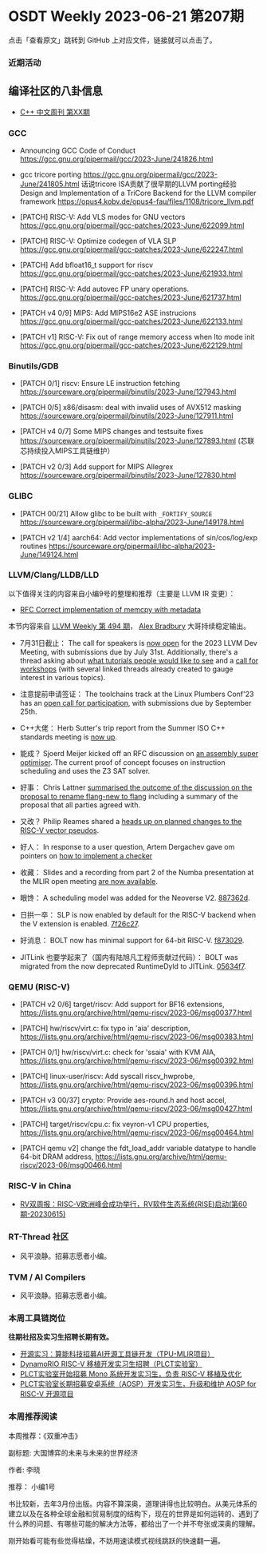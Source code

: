 # OSDT Weekly 2023-06-21 第207期

点击「查看原文」跳转到 GitHub 上对应文件，链接就可以点击了。

### 近期活动

## 编译社区的八卦信息

- [C++ 中文周刊 第XX期]()

### GCC

- Announcing GCC Code of Conduct
  https://gcc.gnu.org/pipermail/gcc/2023-June/241826.html

- gcc tricore porting
  https://gcc.gnu.org/pipermail/gcc/2023-June/241805.html
  话说tricore ISA贡献了很早期的LLVM porting经验
  Design and Implementation of a TriCore Backend for the  LLVM compiler framework
  https://opus4.kobv.de/opus4-fau/files/1108/tricore_llvm.pdf

- [PATCH] RISC-V: Add VLS modes for GNU vectors
  https://gcc.gnu.org/pipermail/gcc-patches/2023-June/622099.html

- [PATCH] RISC-V: Optimize codegen of VLA SLP
  https://gcc.gnu.org/pipermail/gcc-patches/2023-June/622247.html

- [PATCH] Add bfloat16_t support for riscv
  https://gcc.gnu.org/pipermail/gcc-patches/2023-June/621933.html

- [PATCH] RISC-V: Add autovec FP unary operations.
  https://gcc.gnu.org/pipermail/gcc-patches/2023-June/621737.html

- [PATCH v4 0/9] MIPS: Add MIPS16e2 ASE instrucions
  https://gcc.gnu.org/pipermail/gcc-patches/2023-June/622133.html

- [PATCH v1] RISC-V: Fix out of range memory access when lto mode init
  https://gcc.gnu.org/pipermail/gcc-patches/2023-June/622129.html


### Binutils/GDB

- [PATCH 0/1] riscv: Ensure LE instruction fetching
  https://sourceware.org/pipermail/binutils/2023-June/127943.html

- [PATCH 0/5] x86/disasm: deal with invalid uses of AVX512 masking
  https://sourceware.org/pipermail/binutils/2023-June/127911.html

- [PATCH v4 0/7] Some MIPS changes and testsuite fixes
  https://sourceware.org/pipermail/binutils/2023-June/127893.html
  (芯联芯持续投入MIPS工具链维护）

- [PATCH v2 0/3] Add support for MIPS Allegrex
  https://sourceware.org/pipermail/binutils/2023-June/127830.html

### GLIBC

- [PATCH 00/21] Allow glibc to be built with `_FORTIFY_SOURCE`
  https://sourceware.org/pipermail/libc-alpha/2023-June/149178.html

- [PATCH v2 1/4] aarch64: Add vector implementations of sin/cos/log/exp routines
  https://sourceware.org/pipermail/libc-alpha/2023-June/149124.html

### LLVM/Clang/LLDB/LLD

以下值得关注的内容来自小编9号的整理和推荐（主要是 LLVM IR 变更）：

- [RFC Correct implementation of memcpy with metadata](https://discourse.llvm.org/t/rfc-correct-implementation-of-memcpy-with-metadata/71429)

本节内容来自 [LLVM Weekly 第 494 期](http://llvmweekly.org/issue/494)，
[Alex Bradbury](https://www.linkedin.com/in/alex-bradbury/) 大哥持续稳定输出。

* 7月31日截止： The call for speakers is [now open](https://discourse.llvm.org/t/2023-llvm-dev-mtg-call-for-speakers-is-open/71428) for the 2023 LLVM Dev Meeting, with submissions due by July 31st.  Additionally, there's a thread asking about [what tutorials people would like to see](https://discourse.llvm.org/t/what-tutorials-do-you-want-to-see-at-the-llvm-dev-meeting/71371) and a [call for workshops](https://discourse.llvm.org/t/call-for-workshops-at-the-2023-llvm-developers-meeting/71335) (with several linked threads already created to gauge interest in various topics).

* 注意提前申请签证： The toolchains track at the Linux Plumbers Conf'23 has an [open call for participation](https://discourse.llvm.org/t/cfp-toolchains-track-at-linux-plumbers-conf-23/71404), with submissions due by September 25th.

* C++大佬： Herb Sutter's trip report from the Summer ISO C++ standards meeting is [now up](https://herbsutter.com/2023/06/16/trip-report-summer-iso-c-standards-meeting-varna-bulgaria/).

* 能成？ Sjoerd Meijer kicked off an RFC discussion on [an assembly super optimiser](https://discourse.llvm.org/t/rfc-assembly-super-optimiser/71365).  The current proof of concept focuses on instruction scheduling and uses the Z3 SAT solver.

* 好事： Chris Lattner [summarised the outcome of the discussion on the proposal to rename flang-new to flang](https://discourse.llvm.org/t/proposal-rename-flang-new-to-flang/69462/33) including a summary of the proposal that all parties agreed with.

* 又改？ Philip Reames shared a [heads up on planned changes to the RISC-V vector pseudos](https://discourse.llvm.org/t/riscv-transition-in-vector-pseudo-structure-policy-variants/71295).

* 好人： In response to a user question, Artem Dergachev gave om pointers on [how to implement a checker](https://discourse.llvm.org/t/advice-on-how-to-approach-a-checker/71334/2)

* 收藏： Slides and a recording from part 2 of the Numba presentation at the MLIR open meeting [are now available](https://discourse.llvm.org/t/open-mlir-meeting-6-8-2023-update-on-numba-mlir/71132/7).

* 眼馋： A scheduling model was added for the Neoverse V2.
  [887362d](https://reviews.llvm.org/rG887362ddb565).

* 日拱一卒： SLP is now enabled by default for the RISC-V backend when the V extension is enabled. [7f26c27](https://reviews.llvm.org/rG7f26c27e03f1).

* 好消息： BOLT now has minimal support for 64-bit RISC-V.
  [f873029](https://reviews.llvm.org/rGf873029386dd).

* JITLink 也要学起来了（国内有陆旭凡工程师贡献过代码）： BOLT was migrated from the now deprecated RuntimeDyld to JITLink.
  [05634f7](https://reviews.llvm.org/rG05634f7346a5).

### QEMU (RISC-V)

- [PATCH v2 0/6] target/riscv: Add support for BF16 extensions,
  https://lists.gnu.org/archive/html/qemu-riscv/2023-06/msg00377.html

- [PATCH] hw/riscv/virt.c: fix typo in 'aia' description,
  https://lists.gnu.org/archive/html/qemu-riscv/2023-06/msg00383.html

- [PATCH 0/1] hw/riscv/virt.c: check for 'ssaia' with KVM AIA,
  https://lists.gnu.org/archive/html/qemu-riscv/2023-06/msg00392.html

- [PATCH] linux-user/riscv: Add syscall riscv_hwprobe,
  https://lists.gnu.org/archive/html/qemu-riscv/2023-06/msg00396.html

- [PATCH v3 00/37] crypto: Provide aes-round.h and host accel,
  https://lists.gnu.org/archive/html/qemu-riscv/2023-06/msg00427.html

- [PATCH] target/riscv/cpu.c: fix veyron-v1 CPU properties,
  https://lists.gnu.org/archive/html/qemu-riscv/2023-06/msg00464.html

- [PATCH qemu v2] change the fdt_load_addr variable datatype to handle 64-bit DRAM address,
  https://lists.gnu.org/archive/html/qemu-riscv/2023-06/msg00466.html

### RISC-V in China

- [RV双周报：RISC-V欧洲峰会成功举行，RV软件生态系统(RISE)启动(第60期-20230615)](https://mp.weixin.qq.com/s/MPMou7aod6Gqyg8NKyQHaw)

### RT-Thread 社区

- 风平浪静。招募志愿者小编。

### TVM / AI Compilers

- 风平浪静。招募志愿者小编。

### 本周工具链岗位

**往期社招及实习生招聘长期有效。**

- [开源实习：算能科技招募AI开源工具链开发（TPU-MLIR项目）](https://mp.weixin.qq.com/s/IBJh0ip4k11PzIMZecsWSw)
- [DynamoRIO RISC-V 移植开发实习生招聘（PLCT实验室）](https://mp.weixin.qq.com/s/J_5TjT6DOqeOXJXQI5VQxw)
- [PLCT实验室开始招募 Mono 系统开发实习生，负责 RISC-V 移植及优化](https://mp.weixin.qq.com/s/whEW7Hay1jIP1tBzIPay1A)
- [PLCT实验室长期招募安卓系统（AOSP）开发实习生，升级和维护 AOSP for RISC-V 开源项目](https://mp.weixin.qq.com/s/dJP2cEB1nex2inR5c-cJog)


### 本周推荐阅读

本周推荐：《双重冲击》

副标题: 大国博弈的未来与未来的世界经济

作者: 李晓

推荐： 小编1号

书比较新，去年3月份出版。内容不算深奥，道理讲得也比较明白。从美元体系的建立以及在各种全球金融和贸易制度的结构下，现在的世界是如何运转的、遇到了什么养的问题、有哪些可能的解决方法等，都给出了一个并不夸张或深奥的理解。

刚开始看可能有些觉得枯燥，不妨用速读模式视线跳跃的快速翻一遍。
